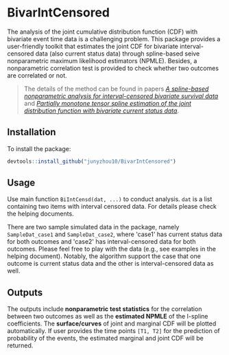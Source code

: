 # BivarIntCensored

The analysis of the joint cumulative distribution function (CDF) with bivariate event time data is a challenging problem. This package provides a user-friendly toolkit that estimates the joint CDF for bivariate interval-censored data (also current status data) through spline-based seive nonparametric maximum likelihood estimators (NPMLE). Besides, a nonparametric correlation test is provided to check whether two outcomes are correlated or not.

> The details of the method can be found in papers [*A spline-based nonparametric analysis for interval-censored bivariate survival data*](http://www3.stat.sinica.edu.tw/ss_newpaper/SS-2019-0296_na.pdf) and [*Partially monotone tensor spline estimation of the joint distribution function with bivariate current status data*](https://projecteuclid.org/journals/annals-of-statistics/volume-40/issue-3/Partially-monotone-tensor-spline-estimation-of-the-joint-distribution-function/10.1214/12-AOS1016.full).

## Installation
To install the package: 
```r
devtools::install_github("junyzhou10/BivarIntCensored")
```

## Usage
Use main function `BiIntCensd(dat, ...)` to conduct analysis. `dat` is a list containing two items with interval censored data. For details please check the helping documents.

There are two sample simulated data in the package, namely `SampleDat_case1` and `SampleDat_case2`, where 'case1' has current status data for both outcomes and 'case2' has interval-censored data for both outcomes. Please feel free to play with the data (e.g., see examples in the helping document). Notably, the algorithm support the case that one outcome is current status data and the other is interval-censored data as well. 

## Outputs
The outputs include **nonparametric test statistics** for the correlation between two outcomes as well as the **estimated NPMLE** of the I-spline coefficients. The **surface/curves** of joint and marginal CDF will be plotted automatically. If user provides the time points `[T1, T2]` for the prediction of probability of the events, the estimated marginal and joint CDF will be returned.
